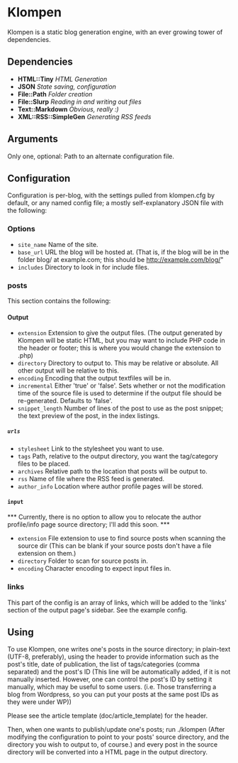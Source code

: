 # Klompen

Klompen is a static blog generation engine, with an ever growing tower
of dependencies.

## Dependencies
   - **HTML::Tiny** *HTML Generation*
   - **JSON** *State saving, configuration*
   - **File::Path** *Folder creation*
   - **File::Slurp** *Reading in and writing out files*
   - **Text::Markdown** *Obvious, really :)*
   - **XML::RSS::SimpleGen** *Generating RSS feeds*

## Arguments

Only one, optional: Path to an alternate configuration file.

## Configuration

Configuration is per-blog, with the settings pulled from klompen.cfg
by default, or any named config file; a mostly self-explanatory JSON
file with the following:

### Options

* `site_name`
   Name of the site.
* `base_url`
   URL the blog will be hosted at. (That is, if the blog will be in
   the folder blog/ at example.com; this should be
   http://example.com/blog/"
* `includes`
   Directory to look in for include files.

### posts

This section contains the following:

#### Output

* `extension`
  Extension to give the output files. (The output generated by Klompen
  will be static HTML, but you may want to include PHP code in the
  header or footer; this is where you would change the extension to
  .php)
* `directory`
   Directory to output to. This may be relative or absolute. All other
   output will be relative to this.
* `encoding`
   Encoding that the output textfiles will be in.
* `incremental`
   Either 'true' or 'false'. Sets whether or not the modification time
   of the source file is used to determine if the output file should
   be re-generated. Defaults to 'false'.
* `snippet_length`
   Number of lines of the post to use as the post snippet; the text
   preview of the post, in the index listings.

##### `urls`

* `stylesheet`
   Link to the stylesheet you want to use.
* `tags`
  Path, relative to the output directory, you want the tag/category
  files to be placed.
* `archives`
  Relative path to the location that posts will be output to.
* `rss`
   Name of file where the RSS feed is generated.
* `author_info`
  Location where author profile pages will be stored.

#### `input`

 *** Currently, there is no option to allow you to relocate the author
  profile/info page source directory; I'll add this soon. ***

* `extension`
  File extension to use to find source posts when scanning
  the source dir (This can be blank if your source posts
  don't have a file extension on them.)
* `directory`
   Folder to scan for source posts in.
* `encoding`
  Character encoding to expect input files in.

### links

This part of the config is an array of links, which will be added to
the 'links' section of the output page's sidebar. See the example
config.

## Using

To use Klompen, one writes one's posts in the source directory; in
plain-text (UTF-8, preferably), using the header to provide
information such as the post's title, date of publication, the list of
tags/categories (comma separated) and the post's ID (This line will be
automatically added, if it is not manually inserted. However, one can
control the post's ID by setting it manually, which may be useful to
some users. (i.e. Those transferring a blog from Wordpress, so you can
put your posts at the same post IDs as they were under WP))

Please see the article template (doc/article_template) for the header.

Then, when one wants to publish/update one's posts; run ./klompen
(After modifying the configuration to point to your posts' source
directory, and the directory you wish to output to, of course.)  and
every post in the source directory will be converted into a HTML page
in the output directory.
